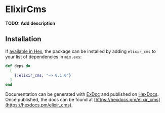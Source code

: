 # ElixirCms

**TODO: Add description**

## Installation

If [available in Hex](https://hex.pm/docs/publish), the package can be installed
by adding `elixir_cms` to your list of dependencies in `mix.exs`:

```elixir
def deps do
  [
    {:elixir_cms, "~> 0.1.0"}
  ]
end
```

Documentation can be generated with [ExDoc](https://github.com/elixir-lang/ex_doc)
and published on [HexDocs](https://hexdocs.pm). Once published, the docs can
be found at [https://hexdocs.pm/elixir_cms](https://hexdocs.pm/elixir_cms).

